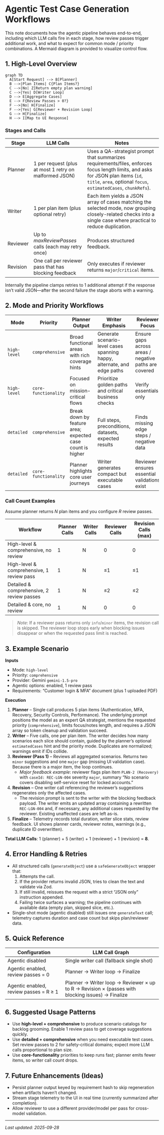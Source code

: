 # Agentic Test Case Generation Workflows

This note documents how the agentic pipeline behaves end-to-end, including which LLM calls fire in each stage, how review passes trigger additional work, and what to expect for common mode / priority combinations. A Mermaid diagram is provided to visualize control flow.

## 1. High-Level Overview

```mermaid
graph TD
  A[Start Request] --> B[Planner]
  B -->|Plan Items| C{Plan Items?}
  C -->|No| Z[Return empty plan warning]
  C -->|Yes| D[Writer Loop]
  D --> E[Aggregate Cases]
  E --> F{Review Passes > 0?}
  F -->|No| H[Finalize]
  F -->|Yes| G[Reviewer + Revision Loop]
  G --> H[Finalize]
  H --> I[Map to UI Response]
```

### Stages and Calls

| Stage | LLM Calls | Notes |
|-------|-----------|-------|
| Planner | 1 per request (plus at most 1 retry on malformed JSON) | Uses a QA-strategist prompt that summarizes requirements/files, enforces focus length limits, and asks for JSON plan items (`id`, `title`, `area`, optional `focus`, `estimatedCases`, `chunkRefs`). |
| Writer | 1 per plan item (plus optional retry) | Each item yields a JSON array of cases matching the selected mode, now grouping closely-related checks into a single case where practical to reduce duplication. |
| Reviewer | Up to _maxReviewPasses_ calls (each may retry once) | Produces structured feedback. |
| Revision | One call per reviewer pass that has blocking feedback | Only executes if reviewer returns `major`/`critical` items. |

Internally the pipeline clamps retries to 1 additional attempt if the response isn’t valid JSON—after the second failure the stage aborts with a warning.

## 2. Mode and Priority Workflows

| Mode | Priority | Planner Output | Writer Emphasis | Reviewer Focus |
|------|----------|----------------|-----------------|----------------|
| `high-level` | `comprehensive` | Broad functional areas with rich coverage hints | Generate scenario-level cases spanning happy, alternate, and edge paths | Ensure gaps across areas / negative paths are covered |
| `high-level` | `core-functionality` | Focused on mission-critical flows | Prioritize golden paths and critical business checks | Verify essentials only |
| `detailed` | `comprehensive` | Break down by feature area; expected case count is higher | Full steps, preconditions, datasets, expected results | Finds missing edge steps / negative data |
| `detailed` | `core-functionality` | Planner highlights core user journeys | Writer generates compact but executable cases | Reviewer ensures essential validations exist |

### Call Count Examples

Assume planner returns _N_ plan items and you configure _R_ review passes.

| Workflow | Planner Calls | Writer Calls | Reviewer Calls | Revision Calls (max) |
|----------|---------------|--------------|----------------|-----------------------|
| High-level & comprehensive, no review | 1 | N | 0 | 0 |
| High-level & comprehensive, 1 review pass | 1 | N | ≤1 | ≤1 |
| Detailed & comprehensive, 2 review passes | 1 | N | ≤2 | ≤2 |
| Detailed & core, no review | 1 | N | 0 | 0 |

> _Note_: If a reviewer pass returns only `info`/`minor` items, the revision call is skipped. The reviewer loop stops early when blocking issues disappear or when the requested pass limit is reached.

## 3. Example Scenario

**Inputs**

- Mode: `high-level`
- Priority: `comprehensive`
- Provider: Gemini `gemini-1.5-pro`
- Agentic options: enabled, 1 review pass
- Requirements: “Customer login & MFA” document (plus 1 uploaded PDF)

**Execution**

1. **Planner** – Single call produces 5 plan items (Authentication, MFA, Recovery, Security Controls, Performance). The underlying prompt positions the model as an expert QA strategist, mentions the requested priority (`comprehensive`), limits focus/notes length, and requires a JSON array so token cleanup and validation succeed.
2. **Writer** – Five calls, one per plan item. The writer decides how many scenarios each slice should contain, guided by the planner’s optional `estimatedCases` hint and the priority mode. Duplicates are normalized; warnings emit if IDs collide.
3. **Reviewer (Pass 1)** – Reviews all aggregated scenarios. Returns two `minor` suggestions and one `major` gap (missing UI validation case). Because there is a major item, the loop continues.
   - _Major feedback example_: reviewer flags plan item `PLAN-2 (Recovery)` with `caseId: REC-LGN-004` severity `major`, summary “No scenario covers disabling self-service reset for locked accounts.”
4. **Revision** – One writer call referencing the reviewer’s suggestions regenerates only the affected cases.
   - The revision prompt is sent to the writer with the blocking feedback payload. The writer emits an updated array containing a rewritten `REC-LGN-004` and, if necessary, any additional cases requested by the reviewer. Existing unaffected cases are left as-is.
5. **Finalize** – Telemetry records total duration, writer slice stats, review feedback. UI shows planner cards, reviewer notes, warnings (e.g., duplicate ID overwritten).

**Total LLM Calls**: 1 (planner) + 5 (writer) + 1 (reviewer) + 1 (revision) = **8**.

## 4. Error Handling & Retries

- All structured calls (`generateObject`) use a `safeGenerateObject` wrapper that:
  1. Attempts the call.
  2. If the provider returns invalid JSON, tries to clean the text and validate via Zod.
  3. If still invalid, reissues the request with a strict “JSON only” instruction appended.
  4. Failing twice surfaces a warning; the pipeline continues with available data (empty plan, skipped slice, etc.).
- Single-shot mode (agentic disabled) still issues one `generateText` call; telemetry captures duration and case count but skips plan/reviewer data.

## 5. Quick Reference

| Configuration | LLM Call Graph |
|---------------|----------------|
| Agentic disabled | Single writer call (fallback single shot) |
| Agentic enabled, review passes = 0 | Planner → Writer loop → Finalize |
| Agentic enabled, review passes = R ≥ 1 | Planner → Writer loop → Reviewer × up to R → Revision × (passes with blocking issues) → Finalize |

## 6. Suggested Usage Patterns

- Use **high-level + comprehensive** to produce scenario catalogs for backlog grooming. Enable 1 review pass to get coverage suggestions quickly.
- Use **detailed + comprehensive** when you need executable test cases. Set review passes to 2 for safety-critical domains; expect more LLM calls proportional to plan size.
- Use **core-functionality** priorities to keep runs fast; planner emits fewer items, so writer call count drops.

## 7. Future Enhancements (Ideas)

- Persist planner output keyed by requirement hash to skip regeneration when artifacts haven’t changed.
- Stream stage telemetry to the UI in real time (currently summarized after completion).
- Allow reviewer to use a different provider/model per pass for cross-model validation.

---

_Last updated: 2025-09-28_
